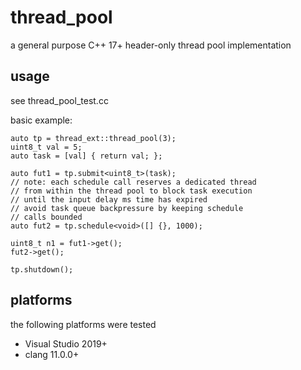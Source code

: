 # thread_pool
a general purpose C++ 17+ header-only thread pool implementation

## usage
see thread_pool_test.cc

basic example:
```
auto tp = thread_ext::thread_pool(3);
uint8_t val = 5;
auto task = [val] { return val; };

auto fut1 = tp.submit<uint8_t>(task);
// note: each schedule call reserves a dedicated thread
// from within the thread pool to block task execution
// until the input delay ms time has expired
// avoid task queue backpressure by keeping schedule
// calls bounded
auto fut2 = tp.schedule<void>([] {}, 1000);

uint8_t n1 = fut1->get();
fut2->get();

tp.shutdown();
```

## platforms
the following platforms were tested

* Visual Studio 2019+
* clang 11.0.0+
